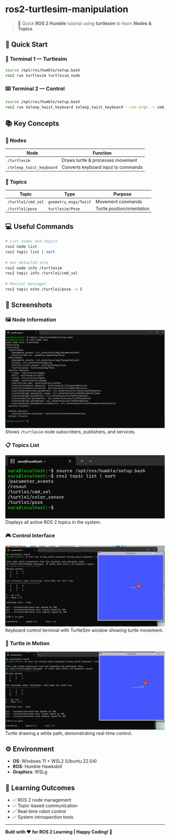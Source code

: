 # ros2-turtlesim-manipulation
> 🎯 Quick **ROS 2 Humble** tutorial using **turtlesim** to learn **Nodes & Topics**

## 🚀 Quick Start

### 📱 Terminal 1 — Turtlesim
```bash
source /opt/ros/humble/setup.bash
ros2 run turtlesim turtlesim_node
```

### ⌨️ Terminal 2 — Control
```bash
source /opt/ros/humble/setup.bash
ros2 run teleop_twist_keyboard teleop_twist_keyboard --ros-args -r cmd_vel:=/turtle1/cmd_vel
```

## 📚 Key Concepts

### 🔧 Nodes
| Node | Function |
|------|----------|
| `/turtlesim` | Draws turtle & processes movement |
| `/teleop_twist_keyboard` | Converts keyboard input to commands |

### 📡 Topics
| Topic | Type | Purpose |
|-------|------|---------|
| `/turtle1/cmd_vel` | `geometry_msgs/Twist` | Movement commands |
| `/turtle1/pose` | `turtlesim/Pose` | Turtle position/orientation |

## 💻 Useful Commands

```bash
# List nodes and topics
ros2 node list
ros2 topic list | sort

# Get detailed info
ros2 node info /turtlesim
ros2 topic info /turtle1/cmd_vel

# Monitor messages
ros2 topic echo /turtle1/pose -n 5
```

## 📸 Screenshots

### 🖼️ Node Information
![Node Info](3_node_info_turtlesim.png)
Shows `/turtlesim` node subscribers, publishers, and services.

### 📋 Topics List
![Topics](4_topic_list.png)
Displays all active ROS 2 topics in the system.

### 🎮 Control Interface
![Control](1_turtlesim_with_teleop.png)
Keyboard control terminal with TurtleSim window showing turtle movement.

### 🏃 Turtle in Motion
![Motion](2_turtlesim_moving.png)
Turtle drawing a white path, demonstrating real-time control.

## ⚙️ Environment
- **OS**: Windows 11 + WSL2 (Ubuntu 22.04)
- **ROS**: Humble Hawksbill
- **Graphics**: WSLg

## 🎯 Learning Outcomes
- ✅ ROS 2 node management
- ✅ Topic-based communication
- ✅ Real-time robot control
- ✅ System introspection tools

---

**Built with ❤️ for ROS 2 Learning | Happy Coding! 🚀**
